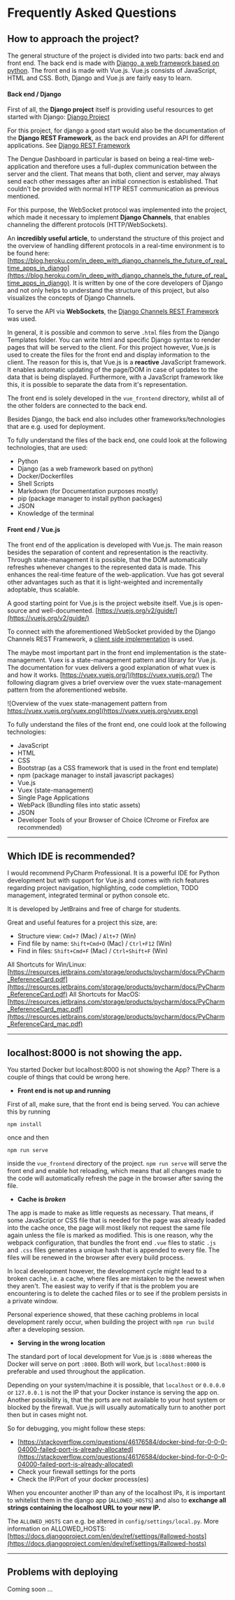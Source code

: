 # Frequently Asked Questions


## How to approach the project?

The general structure of the project is divided into two parts: back end and front end. The back end is made with [Django, a web framework based on python](https://www.djangoproject.com/).
The front end is made with Vue.js. Vue.js consists of JavaScript, HTML and CSS. Both, Django and Vue.js are fairly easy to learn.

#### Back end / Django 

First of all, the **Django project** itself is providing useful resources to get started with Django: [Django Project](https://www.djangoproject.com/start/) 

For this project, for django a good start would also be the documentation of the **Django REST Framework**, as the back end
provides an API for different applications. See [Django REST Framework](https://www.django-rest-framework.org/)

The Dengue Dashboard in particular is based on being a real-time web-application and therefore uses a full-duplex communication
between the server and the client. That means that both, client and server, may always send each other messages after an initial
connection is established. That couldn't be provided with normal HTTP REST communication as previous mentioned.

For this purpose, the WebSocket protocol was implemented into the project, which made it necessary to implement **Django Channels**,
that enables channeling the different protocols (HTTP/WebSockets). 

An **incredibly useful article**, to understand the structure of this project and the overview of handling different protocols in a
real-time environment is to be found here: [https://blog.heroku.com/in_deep_with_django_channels_the_future_of_real_time_apps_in_django](https://blog.heroku.com/in_deep_with_django_channels_the_future_of_real_time_apps_in_django).
It is written by one of the core developers of Django and not only helps to understand the structure of this project, but also visualizes
the concepts of Django Channels.

To serve the API via **WebSockets**, the [Django Channels REST Framework](https://github.com/hishnash/djangochannelsrestframework) was used.


In general, it is possible and common to serve ``.html`` files from the Django Templates folder. You can write html and specific Django syntax to render pages
that will be served to the client. For this project however, Vue.js is used to create the files for the front end and display information to the client. The reason for this
is, that Vue.js is a **reactive** JavaScript framework. It enables automatic updating of the page/DOM in case of updates to the data that is being displayed.
Furthermore, with a JavaScript framework like this, it is possible to separate the data from it's representation.

The front end is solely developed in the ``vue_frontend`` directory, whilst all of the other folders are connected to the back end. 

Besides Django, the back end also includes other frameworks/technologies that are e.g. used for deployment.

To fully understand the files of the back end, one could look at the following technologies, that are used:

* Python
* Django (as a web framework based on python)
* Docker/Dockerfiles
* Shell Scripts
* Markdown (for Documentation purposes mostly)
* pip (package manager to install python packages)
* JSON
* Knowledge of the terminal



#### Front end / Vue.js

The front end of the application is developed with Vue.js. The main reason besides the separation of content and representation is the reactivity.
Through state-management it is possible, that the DOM automatically refreshes whenever changes to the represented data is made. This enhances the
real-time feature of the web-application. Vue has got several other advantages such as that it is light-weighted and incrementally adoptable, thus scalable.

A good starting point for Vue.js is the project website itself. Vue.js is open-source and well-documented. [https://vuejs.org/v2/guide/](https://vuejs.org/v2/guide/)

To connect with the aforementioned WebSocket provided by the Django Channels REST Framework, a [client side implementation](ttps://github.com/theY4Kman/dcrf-client) is used.

The maybe most important part in the front end implementation is the state-management. Vuex is a state-management pattern and library for Vue.js. 
The documentation for vuex delivers a good explanation of what vuex is and how it works. [https://vuex.vuejs.org/](https://vuex.vuejs.org/)
The following diagram gives a brief overview over the vuex state-management pattern from the aforementioned website.

![Overview of the vuex state-management pattern from https://vuex.vuejs.org/vuex.png](https://vuex.vuejs.org/vuex.png)

To fully understand the files of the front end, one could look at the following technologies:

* JavaScript
* HTML
* CSS
* Bootstrap (as a CSS framework that is used in the front end template)
* npm (package manager to install javascript packages)
* Vue.js 
* Vuex (state-management)
* Single Page Applications
* WebPack (Bundling files into static assets)
* JSON
* Developer Tools of your Browser of Choice (Chrome or Firefox are recommended)

---

## Which IDE is recommended?

I would recommend PyCharm Professional. It is a powerful IDE for Python development but with support for Vue.js
and comes with rich features regarding project navigation, highlighting, code completion, TODO management, integrated terminal or python console etc.

It is developed by JetBrains and free of charge for students.

Great and useful features for a project this size, are:

* Structure view: ``Cmd+7`` (Mac) / ``Alt+7`` (Win)
* Find file by name: ``Shift+Cmd+O`` (Mac) / ``Ctrl+F12`` (Win)
* Find in files: ``Shift+Cmd+F`` (Mac) / ``Ctrl+Shift+F`` (Win)

All Shortcuts for Win/Linux: [https://resources.jetbrains.com/storage/products/pycharm/docs/PyCharm_ReferenceCard.pdf](https://resources.jetbrains.com/storage/products/pycharm/docs/PyCharm_ReferenceCard.pdf)
All Shortcuts for MacOS: [https://resources.jetbrains.com/storage/products/pycharm/docs/PyCharm_ReferenceCard_mac.pdf](https://resources.jetbrains.com/storage/products/pycharm/docs/PyCharm_ReferenceCard_mac.pdf)

--- 

## localhost:8000 is not showing the app.

You started Docker but localhost:8000 is not showing the App? There is a couple of things that could be wrong here. 


* **Front end is not up and running**

First of all, make sure, that the front end is being served. You can achieve
this by running

    npm install

once and then

    npm run serve

inside the ``vue_frontend`` directory of the project. ``npm run serve`` will serve the front end and enable hot reloading, which
means that all changes made to the code will automatically refresh the page in the browser after saving the file.

* **Cache is _broken_**

The app is made to make as little requests as necessary. That means, if some JavaScript or CSS file that is needed for the
page was already loaded into the cache once, the page will most likely not request the same file again unless the file is marked as modified.
This is one reason, why the webpack configuration, that bundles the front end ``.vue`` files to static ``.js`` and ``.css`` files
generates a unique hash that is appended to every file. The files will be renewed in the browser after every build process.

In local development however, the development cycle might lead to a broken cache, i.e. a cache, where files are mistaken to be
the newest when they aren't. The easiest way to verify if that is the problem you are encountering is to delete the cached files
or to see if the problem persists in a private window. 

Personal experience showed, that these caching problems in local development rarely occur, when building the project with ``npm run build`` after a developing session.

* **Serving in the wrong location**

The standard port of local development for Vue.js is ``:8080`` whereas the Docker will serve on port ``:8000``.
Both will work, but ``localhost:8000`` is preferable and used throughout the application.

Depending on your system/machine it is possible, that ``localhost`` or ``0.0.0.0`` or ``127.0.0.1`` is not the IP that your Docker instance is serving the app on.
Another possibility is, that the ports are not available to your host system or blocked by the firewall. Vue.js will usually automatically turn to another port then
but in cases might not. 

So for debugging, you might follow these steps:

* [https://stackoverflow.com/questions/46176584/docker-bind-for-0-0-0-04000-failed-port-is-already-allocated](https://stackoverflow.com/questions/46176584/docker-bind-for-0-0-0-04000-failed-port-is-already-allocated)
* Check your firewall settings for the ports
* Check the IP/Port of your docker process(es)

When you encounter another IP than any of the localhost IPs, it is important to whitelist them in the django app (``ALLOWED_HOSTS``) and also to **exchange all strings containing the localhost URL to your new IP.**

The ``ALLOWED_HOSTS`` can e.g. be altered in ```config/settings/local.py```. More information on ALLOWED_HOSTS: [https://docs.djangoproject.com/en/dev/ref/settings/#allowed-hosts](https://docs.djangoproject.com/en/dev/ref/settings/#allowed-hosts)

---

## Problems with deploying

Coming soon ...
